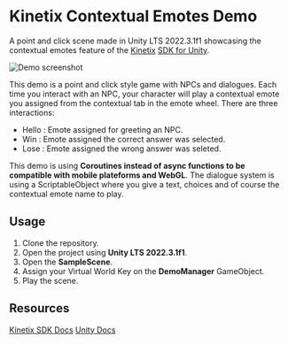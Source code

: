 # Kinetix Contextual Emotes Demo

A point and click scene made in Unity LTS 2022.3.1f1 showcasing the contextual emotes feature of the [Kinetix](https://kinetix.tech/) [SDK for Unity](https://docs.kinetix.tech/gs-1/unity). 

![Demo screenshot](https://github.com/nargacu83/kinetix-contextual-emotes-example-unity/assets/11914315/b4f00274-b79d-48a9-a52a-b651fc2229cf)

This demo is a point and click style game with NPCs and dialogues. Each time you interact with an NPC, your character will play a contextual emote you assigned from the contextual tab in the emote wheel.
There are three interactions:

- Hello : Emote assigned for greeting an NPC.
- Win : Emote assigned the correct answer was selected.
- Lose : Emote assigned the wrong answer was seleted.

This demo is using **Coroutines instead of async functions to be compatible with mobile plateforms and WebGL**.
The dialogue system is using a ScriptableObject where you give a text, choices and of course the contextual emote name to play.

## Usage

1. Clone the repository.
2. Open the project using **Unity LTS 2022.3.1f1**.
3. Open the **SampleScene**.
4. Assign your Virtual World Key on the **DemoManager** GameObject.
5. Play the scene.

## Resources

[Kinetix SDK Docs](https://docs.kinetix.tech/)
[Unity Docs](https://docs.unity3d.com/)
